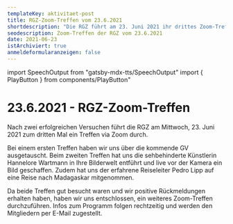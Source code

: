 ```yaml
---
templateKey: aktivitaet-post
title: RGZ-Zoom-Treffen vom 23.6.2021
shortdescription: "Die RGZ führt am 23. Juni 2021 ihr drittes Zoom-Treffen durch. "
seodescription: Zoom-Treffen der RGZ vom 23.6.2021
date: 2021-06-23
istArchiviert: true
anmeldeformularanzeigen: false
---
```

import SpeechOutput from "gatsby-mdx-tts/SpeechOutput"
import { PlayButton } from components/PlayButton"

<SpeechOutput id="aktivitaet-zoom-treffen-2021-06-23" customPlayButton={PlayButton}>

# 23.6.2021 - RGZ-Zoom-Treffen

Nach zwei erfolgreichen Versuchen führt die RGZ am Mittwoch, 23. Juni 2021 zum dritten Mal ein Treffen via Zoom durch.  
  
Bei einem ersten Treffen haben wir uns über die kommende GV ausgetauscht. Beim zweiten Treffen hat uns die sehbehinderte Künstlerin Hannelore Wartmann in Ihre Bilderwelt entführt und live vor der Kamera ein Bild geschaffen. Zudem hat uns der erfahrene Reiseleiter Pedro Lipp auf eine Reise nach Madagaskar mitgenommen.  

Da beide Treffen gut besucht waren und wir positive Rückmeldungen erhalten haben, haben wir uns entschlossen, ein weiteres Zoom-Treffen durchzuführen. Infos zum Programm folgen rechtzeitig und werden den Mitgliedern per E-Mail zugestellt.

</SpeechOutput>